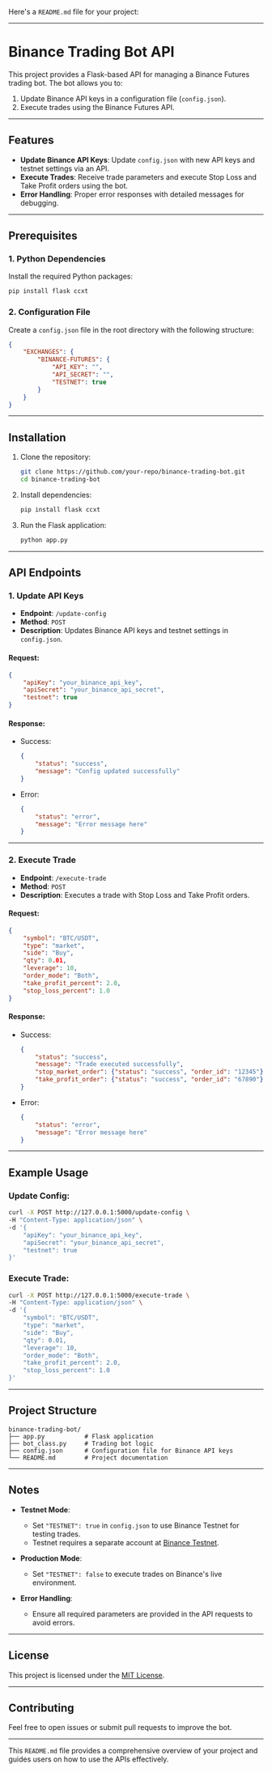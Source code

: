 Here's a `README.md` file for your project:

---

# Binance Trading Bot API

This project provides a Flask-based API for managing a Binance Futures trading bot. The bot allows you to:
1. Update Binance API keys in a configuration file (`config.json`).
2. Execute trades using the Binance Futures API.

---

## Features

- **Update Binance API Keys**: Update `config.json` with new API keys and testnet settings via an API.
- **Execute Trades**: Receive trade parameters and execute Stop Loss and Take Profit orders using the bot.
- **Error Handling**: Proper error responses with detailed messages for debugging.

---

## Prerequisites

### 1. **Python Dependencies**
Install the required Python packages:

```bash
pip install flask ccxt
```

### 2. **Configuration File**
Create a `config.json` file in the root directory with the following structure:

```json
{
    "EXCHANGES": {
        "BINANCE-FUTURES": {
            "API_KEY": "",
            "API_SECRET": "",
            "TESTNET": true
        }
    }
}
```

---

## Installation

1. Clone the repository:
   ```bash
   git clone https://github.com/your-repo/binance-trading-bot.git
   cd binance-trading-bot
   ```

2. Install dependencies:
   ```bash
   pip install flask ccxt
   ```

3. Run the Flask application:
   ```bash
   python app.py
   ```

---

## API Endpoints

### **1. Update API Keys**
- **Endpoint**: `/update-config`
- **Method**: `POST`
- **Description**: Updates Binance API keys and testnet settings in `config.json`.

#### Request:
```json
{
    "apiKey": "your_binance_api_key",
    "apiSecret": "your_binance_api_secret",
    "testnet": true
}
```

#### Response:
- Success:
  ```json
  {
      "status": "success",
      "message": "Config updated successfully"
  }
  ```
- Error:
  ```json
  {
      "status": "error",
      "message": "Error message here"
  }
  ```

---

### **2. Execute Trade**
- **Endpoint**: `/execute-trade`
- **Method**: `POST`
- **Description**: Executes a trade with Stop Loss and Take Profit orders.

#### Request:
```json
{
    "symbol": "BTC/USDT",
    "type": "market",
    "side": "Buy",
    "qty": 0.01,
    "leverage": 10,
    "order_mode": "Both",
    "take_profit_percent": 2.0,
    "stop_loss_percent": 1.0
}
```

#### Response:
- Success:
  ```json
  {
      "status": "success",
      "message": "Trade executed successfully",
      "stop_market_order": {"status": "success", "order_id": "12345"},
      "take_profit_order": {"status": "success", "order_id": "67890"}
  }
  ```
- Error:
  ```json
  {
      "status": "error",
      "message": "Error message here"
  }
  ```

---

## Example Usage

### Update Config:
```bash
curl -X POST http://127.0.0.1:5000/update-config \
-H "Content-Type: application/json" \
-d '{
    "apiKey": "your_binance_api_key",
    "apiSecret": "your_binance_api_secret",
    "testnet": true
}'
```

### Execute Trade:
```bash
curl -X POST http://127.0.0.1:5000/execute-trade \
-H "Content-Type: application/json" \
-d '{
    "symbol": "BTC/USDT",
    "type": "market",
    "side": "Buy",
    "qty": 0.01,
    "leverage": 10,
    "order_mode": "Both",
    "take_profit_percent": 2.0,
    "stop_loss_percent": 1.0
}'
```

---

## Project Structure

```
binance-trading-bot/
├── app.py           # Flask application
├── bot_class.py     # Trading bot logic
├── config.json      # Configuration file for Binance API keys
└── README.md        # Project documentation
```

---

## Notes

- **Testnet Mode**:
  - Set `"TESTNET": true` in `config.json` to use Binance Testnet for testing trades.
  - Testnet requires a separate account at [Binance Testnet](https://testnet.binancefuture.com/).

- **Production Mode**:
  - Set `"TESTNET": false` to execute trades on Binance's live environment.

- **Error Handling**:
  - Ensure all required parameters are provided in the API requests to avoid errors.

---

## License

This project is licensed under the [MIT License](https://opensource.org/licenses/MIT).

---

## Contributing

Feel free to open issues or submit pull requests to improve the bot.

---

This `README.md` file provides a comprehensive overview of your project and guides users on how to use the APIs effectively.